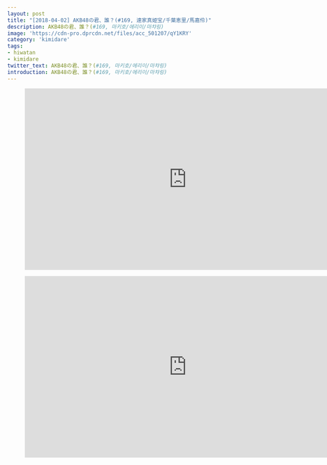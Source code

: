 ```yaml
---
layout: post
title: "[2018-04-02] AKB48の君、誰？(#169, 達家真姫宝/千葉恵里/馬嘉伶)"
description: AKB48の君、誰？(#169, 마키호/에리이/마챠링)
image: 'https://cdn-pro.dprcdn.net/files/acc_501207/qY1KRY'
category: 'kimidare'
tags:
- hiwatan
- kimidare
twitter_text: AKB48の君、誰？(#169, 마키호/에리이/마챠링)
introduction: AKB48の君、誰？(#169, 마키호/에리이/마챠링)
---
```

<figure class="video_container">
<iframe width="740" height="416" src="https://serviceapi.nmv.naver.com/flash/convertIframeTag.nhn?vid=76AD11CFE5805F6199BAE00D93053D77D379&outKey=V12806982840e249e218b18d00d22679809a404793f8e7e6c57ab18d00d22679809a4" frameborder="no" scrolling="no" webkitallowfullscreen mozallowfullscreen allowfullscreen></iframe>
</figure>

<figure class="video_container">
<iframe width="740" height="416" src="https://serviceapi.nmv.naver.com/flash/convertIframeTag.nhn?vid=D40AD35A4E19D174D8A56B9438F8028AAF5E&outKey=V12649189036311bf0c63c2b37a320f5630fe92571a6a08de1243c2b37a320f5630fe" frameborder="no" scrolling="no" webkitallowfullscreen mozallowfullscreen allowfullscreen></iframe>
</figure>
